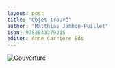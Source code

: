 ```yaml
---
layout: post
title: "Objet trouvé"
author: "Matthias Jambon-Puillet"
isbn: 9782843379215
editor: Anne Carriere Eds
---
```


![Couverture](/img/9782843379215.jpg)